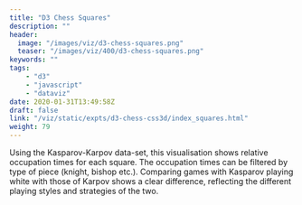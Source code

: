 ```yaml
---
title: "D3 Chess Squares"
description: ""
header:
  image: "/images/viz/d3-chess-squares.png"
  teaser: "/images/viz/400/d3-chess-squares.png"
keywords: ""
tags:
    - "d3"
    - "javascript"
    - "dataviz"
date: 2020-01-31T13:49:58Z
draft: false
link: "/viz/static/expts/d3-chess-css3d/index_squares.html"
weight: 79
---
```

Using the Kasparov-Karpov data-set, this visualisation
shows relative occupation times for each square. The occupation times can be
filtered by type of piece (knight, bishop etc.). Comparing games with Kasparov
playing white with those of Karpov shows a clear difference, reflecting the
different playing styles and strategies of the two.
<!--more-->
